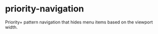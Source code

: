 # priority-navigation
Priority+ pattern navigation that hides menu items based on the viewport width.
